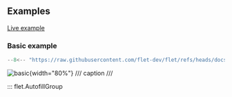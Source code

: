 ## Examples

[Live example](https://flet-controls-gallery.fly.dev/input/autofillgroup)

### Basic example

```python
--8<-- "https://raw.githubusercontent.com/flet-dev/flet/refs/heads/docs/sdk/python/examples/python/controls/autofill-group/basic.py"
```

![basic](https://raw.githubusercontent.com/flet-dev/flet/docs/sdk/python/examples/python/controls/autofillgroup/media/basic.gif){width="80%"}
/// caption
///

::: flet.AutofillGroup
